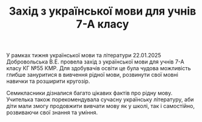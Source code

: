 ﻿---
title: Захід з української мови для учнів 7-А класу
---

У рамках тижня української мови та літератури 22.01.2025 Добровольська В.Е. провела захід з української мови для учнів 7-А класу КГ №55 КМР. Для здобувачів освіти це була чудова можливість глибше зануритися в вивчення рідної мови, розвинути свої мовні навички та розширити кругозір.

Семикласники  дізналися багато цікавих фактів про рідну мову. Учителька також порекомендувала сучасну українську літературу, аби діти мали змогу продовжити вивчати мову як у школі, так і самостійно, розвиваючи свої знання та уміння.

<slideshow />